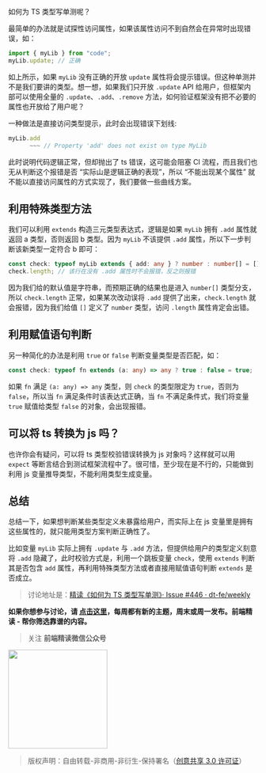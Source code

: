 如何为 TS 类型写单测呢？

最简单的办法就是试探性访问属性，如果该属性访问不到自然会在异常时出现错误，如：

```ts
import { myLib } from "code";
myLib.update; // 正确
```

如上所示，如果 `myLib` 没有正确的开放 `update` 属性将会提示错误。但这种单测并不是我们要讲的类型。想一想，如果我们只开放 `.update` API 给用户，但框架内部可以使用全量的 `.update`、`.add`、`.remove` 方法，如何验证框架没有把不必要的属性也开放给了用户呢？

一种做法是直接访问类型提示，此时会出现错误下划线:

```ts
myLib.add
      ~~~ // Property 'add' does not exist on type MyLib
```

此时说明代码逻辑正常，但却抛出了 ts 错误，这可能会阻塞 CI 流程，而且我们也无从判断这个报错是否 “实际山是逻辑正确的表现”，所以 “不能出现某个属性” 就不能以直接访问属性的方式实现了，我们要做一些曲线方案。

## 利用特殊类型方法

我们可以利用 `extends` 构造三元类型表达式，逻辑是如果 `myLib` 拥有 `.add` 属性就返回 a 类型，否则返回 b 类型。因为 `myLib` 不该提供 `.add` 属性，所以下一步判断该新类型一定符合 b 即可：

```ts
const check: typeof myLib extends { add: any } ? number : number[] = [];
check.length; // 该行在没有 .add 属性时不会报错，反之则报错
```

因为我们给的默认值是字符串，而预期正确的结果也是进入 `number[]` 类型分支，所以 `check.length` 正常，如果某次改动误将 `.add` 提供了出来，`check.length` 就会报错，因为我们给值 `[]` 定义了 `number` 类型，访问 `.length` 属性肯定会出错。

## 利用赋值语句判断

另一种简化的办法是利用 `true` or `false` 判断变量类型是否匹配，如：

```ts
const check: typeof fn extends (a: any) => any ? true : false = true;
```

如果 `fn` 满足 `(a: any) => any` 类型，则 `check` 的类型限定为 `true`，否则为 `false`，所以当 `fn` 满足条件时该表达式正确，当 `fn` 不满足条件式，我们将变量 `true` 赋值给类型 `false` 的对象，会出现报错。

## 可以将 ts 转换为 js 吗？

也许你会有疑问，可以将 ts 类型校验错误转换为 js 对象吗？这样就可以用 `expect` 等断言结合到测试框架流程中了。很可惜，至少现在是不行的，只能做到利用 js 变量推导类型，不能利用类型生成变量。

## 总结

总结一下，如果想判断某些类型定义未暴露给用户，而实际上在 js 变量里是拥有这些属性的，就只能用类型方案判断正确性了。

比如变量 `myLib` 实际上拥有 `.update` 与 `.add` 方法，但提供给用户的类型定义刻意将 `.add` 隐藏了，此时校验方式是，利用一个跳板变量 `check`，使用 `extends` 判断其是否包含 `add` 属性，再利用特殊类型方法或者直接用赋值语句判断 `extends` 是否成立。

> 讨论地址是：[精读《如何为 TS 类型写单测》· Issue #446 · dt-fe/weekly](https://github.com/dt-fe/weekly/issues/446)

**如果你想参与讨论，请 [点击这里](https://github.com/dt-fe/weekly)，每周都有新的主题，周末或周一发布。前端精读 - 帮你筛选靠谱的内容。**

> 关注 **前端精读微信公众号**

<img width=200 src="https://img.alicdn.com/tfs/TB165W0MCzqK1RjSZFLXXcn2XXa-258-258.jpg">

> 版权声明：自由转载-非商用-非衍生-保持署名（[创意共享 3.0 许可证](https://creativecommons.org/licenses/by-nc-nd/3.0/deed.zh)）
